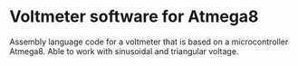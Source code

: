 # Voltmeter software for Atmega8
Assembly language code for a voltmeter that is based on a microcontroller Atmega8.
Able to work with sinusoidal and triangular voltage.
